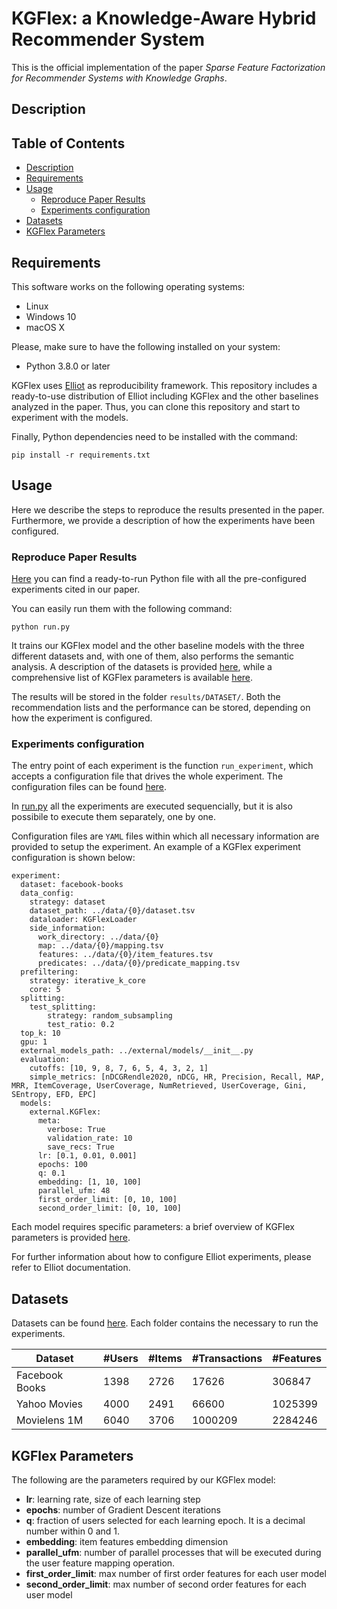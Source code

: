 # KGFlex: a Knowledge-Aware Hybrid Recommender System

This is the official implementation of the paper
*Sparse Feature Factorization for Recommender Systems with Knowledge Graphs*.


## Description

## Table of Contents

- [Description](#description)
- [Requirements](#requirements)
- [Usage](#usage)
  - [Reproduce Paper Results](#reproduce-paper-results)
  - [Experiments configuration](#experiments-configuration)
- [Datasets](#datasets)
- [KGFlex Parameters](#kgflex-parameters)

## Requirements 

This software works on the following operating systems:

* Linux
* Windows 10
* macOS X

Please, make sure to have the following installed on your system:

* Python 3.8.0 or later

KGFlex uses [Elliot](https://github.com/sisinflab/elliot) as reproducibility framework. This repository includes a ready-to-use distribution of Elliot including KGFlex and the other baselines analyzed in the paper. Thus, you can clone this repository and start to experiment with the models.

Finally, Python dependencies need to be installed with the command:

```
pip install -r requirements.txt
```

## Usage

Here we describe the steps to reproduce the results presented in the paper. Furthermore, we provide a description of how the experiments have been configured.

### Reproduce Paper Results

[Here](run.py) you can find a ready-to-run Python file with all the pre-configured experiments cited in our paper.

You can easily run them with the following command:

```
python run.py
```

It trains our KGFlex model and the other baseline models with the three different datasets and, with one of them, also performs the semantic analysis.
A description of the datasets is provided [here](#datasets), while a comprehensive list of KGFlex parameters is available [here](#).

The results will be stored in the folder ```results/DATASET/```. Both the recommendation lists and the performance can be stored, depending on how the experiment is configured.

### Experiments configuration

The entry point of each experiment is the function ```run_experiment```, which accepts a configuration file that drives the whole experiment.
The configuration files can be found [here](config_files/).

In [run.py](run.py) all the experiments are executed sequencially, but it is also possibile to execute them separately, one by one.


Configuration files are ```YAML``` files within which all necessary information are provided to setup the experiment. An example of a KGFlex experiment configuration is shown below:

```
experiment:
  dataset: facebook-books
  data_config:
    strategy: dataset
    dataset_path: ../data/{0}/dataset.tsv
    dataloader: KGFlexLoader
    side_information:
      work_directory: ../data/{0}
      map: ../data/{0}/mapping.tsv
      features: ../data/{0}/item_features.tsv
      predicates: ../data/{0}/predicate_mapping.tsv
  prefiltering:
    strategy: iterative_k_core
    core: 5
  splitting:
    test_splitting:
        strategy: random_subsampling
        test_ratio: 0.2
  top_k: 10
  gpu: 1
  external_models_path: ../external/models/__init__.py
  evaluation:
    cutoffs: [10, 9, 8, 7, 6, 5, 4, 3, 2, 1]
    simple_metrics: [nDCGRendle2020, nDCG, HR, Precision, Recall, MAP, MRR, ItemCoverage, UserCoverage, NumRetrieved, UserCoverage, Gini, SEntropy, EFD, EPC]
  models:
    external.KGFlex:
      meta:
        verbose: True
        validation_rate: 10
        save_recs: True
      lr: [0.1, 0.01, 0.001]
      epochs: 100
      q: 0.1
      embedding: [1, 10, 100]
      parallel_ufm: 48
      first_order_limit: [0, 10, 100]
      second_order_limit: [0, 10, 100]
 ```

Each model requires specific parameters: a brief overview of KGFlex parameters is provided [here](#kgflex-parameters).

For further information about how to configure Elliot experiments, please refer to Elliot documentation.



## Datasets

Datasets can be found [here](data). Each folder contains the necessary to run the experiments.

Dataset | #Users | #Items | #Transactions | #Features
-- | -- | -- | -- | --
Facebook Books | 1398 | 2726 | 17626 | 306847
Yahoo Movies | 4000 |  2491 | 66600 | 1025399
Movielens 1M | 6040 | 3706 | 1000209 | 2284246

## KGFlex Parameters

The following are the parameters required by our KGFlex model:
- **lr**: learning rate, size of each learning step
- **epochs**: number of Gradient Descent iterations
- **q**: fraction of users selected for each learning epoch. It is a decimal number within 0 and 1. 
- **embedding**: item features embedding dimension
- **parallel_ufm**: number of parallel processes that will be executed during the user feature mapping operation.
- **first_order_limit**: max number of first order features for each user model
- **second_order_limit**: max number of second order features for each user model
